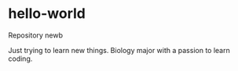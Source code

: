 # hello-world
Repository newb

Just trying to learn new things.
Biology major with a passion to learn coding.
